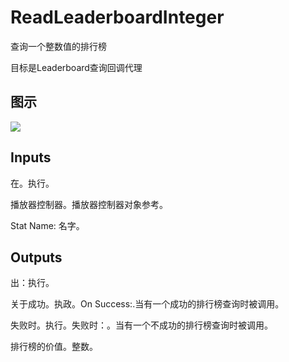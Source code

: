 # ReadLeaderboardInteger

查询一个整数值的排行榜

目标是Leaderboard查询回调代理

## 图示

![]($-20221218-20162580.png)

## Inputs

在。执行。

播放器控制器。播放器控制器对象参考。

Stat Name: 名字。  

## Outputs

出：执行。

关于成功。执政。On Success:.当有一个成功的排行榜查询时被调用。

失败时。执行。失败时：。当有一个不成功的排行榜查询时被调用。

排行榜的价值。整数。
